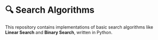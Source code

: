 # 🔍 Search Algorithms

This repository contains implementations of basic search algorithms like **Linear Search** and **Binary Search**, written in Python.
